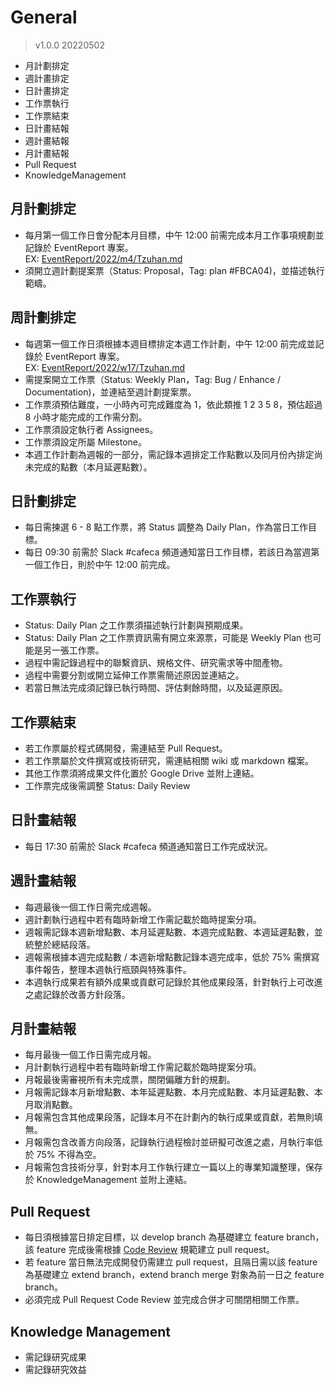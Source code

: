 # General
> v1.0.0 20220502
- 月計劃排定
- 週計畫排定
- 日計畫排定
- 工作票執行
- 工作票結束
- 日計畫結報
- 週計畫結報
- 月計畫結報
- Pull Request
- KnowledgeManagement

## 月計劃排定
- 每月第一個工作日會分配本月目標，中午 12:00 前需完成本月工作事項規劃並記錄於 EventReport 專案。  
EX: [EventReport/2022/m4/Tzuhan.md](https://github.com/CAFECA-IO/EventReport/blob/main/2022/m4/Tzuhan.md)
- 須開立週計劃提案票（Status: Proposal，Tag: plan #FBCA04)，並描述執行範疇。

## 周計劃排定
- 每週第一個工作日須根據本週目標排定本週工作計劃，中午 12:00 前完成並記錄於 EventReport 專案。  
EX: [EventReport/2022/w17/Tzuhan.md](https://github.com/CAFECA-IO/EventReport/blob/main/2022/w17/Tzuhan.md)
- 需提案開立工作票（Status: Weekly Plan，Tag: Bug / Enhance / Documentation)，並連結至週計劃提案票。
- 工作票須預估難度，一小時內可完成難度為 1，依此類推 1 2 3 5 8，預估超過 8 小時才能完成的工作需分割。
- 工作票須設定執行者 Assignees。
- 工作票須設定所屬 Milestone。
- 本週工作計劃為週報的一部分，需記錄本週排定工作點數以及同月份內排定尚未完成的點數（本月延遲點數）。

## 日計劃排定
- 每日需揀選 6 - 8 點工作票，將 Status 調整為 Daily Plan，作為當日工作目標。
- 每日 09:30 前需於 Slack #cafeca 頻道通知當日工作目標，若該日為當週第一個工作日，則於中午 12:00 前完成。

## 工作票執行
- Status: Daily Plan 之工作票須描述執行計劃與預期成果。
- Status: Daily Plan 之工作票資訊需有開立來源票，可能是 Weekly Plan 也可能是另一張工作票。
- 過程中需記錄過程中的聯繫資訊、規格文件、研究需求等中間產物。
- 過程中需要分割或開立延伸工作票需簡述原因並連結之。
- 若當日無法完成須記錄已執行時間、評估剩餘時間，以及延遲原因。

## 工作票結束
- 若工作票屬於程式碼開發，需連結至 Pull Request。
- 若工作票屬於文件撰寫或技術研究，需連結相關 wiki 或 markdown 檔案。
- 其他工作票須將成果文件化置於 Google Drive 並附上連結。
- 工作票完成後需調整 Status: Daily Review

## 日計畫結報
- 每日 17:30 前需於 Slack #cafeca 頻道通知當日工作完成狀況。

## 週計畫結報
- 每週最後一個工作日需完成週報。
- 週計劃執行過程中若有臨時新增工作需記載於臨時提案分項。
- 週報需記錄本週新增點數、本月延遲點數、本週完成點數、本週延遲點數，並統整於總結段落。
- 週報需根據本週完成點數 / 本週新增點數記錄本週完成率，低於 75% 需撰寫事件報告，整理本週執行瓶頸與特殊事件。
- 本週執行成果若有額外成果或貢獻可記錄於其他成果段落，針對執行上可改進之處記錄於改善方針段落。

## 月計畫結報
- 每月最後一個工作日需完成月報。
- 月計劃執行過程中若有臨時新增工作需記載於臨時提案分項。
- 月報最後需審視所有未完成票，關閉偏離方針的規劃。
- 月報需記錄本月新增點數、本年延遲點數、本月完成點數、本月延遲點數、本月取消點數。
- 月報需包含其他成果段落，記錄本月不在計劃內的執行成果或貢獻，若無則填無。
- 月報需包含改善方向段落，記錄執行過程檢討並研擬可改進之處，月執行率低於 75% 不得為空。
- 月報需包含技術分享，針對本月工作執行建立一篇以上的專業知識整理，保存於 KnowledgeManagement 並附上連結。

## Pull Request
- 每日須根據當日排定目標，以 develop branch 為基礎建立 feature branch，該 feature 完成後需根據 [Code Review](https://github.com/CAFECA-IO/WorkGuidelines/blob/main/technology/code-review.md) 規範建立 pull request。
- 若 feature 當日無法完成開發仍需建立 pull request，且隔日需以該 feature 為基礎建立 extend branch，extend branch merge 對象為前一日之 feature branch。
- 必須完成 Pull Request Code Review 並完成合併才可關閉相關工作票。

## Knowledge Management
- 需記錄研究成果
- 需記錄研究效益
